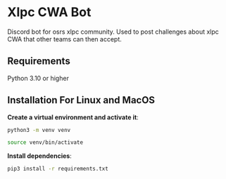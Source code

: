 # Xlpc CWA Bot
Discord bot for osrs xlpc community. Used to post challenges about xlpc CWA that other teams can then accept.

## Requirements
Python 3.10 or higher

## Installation For Linux and MacOS
**Create a virtual environment and activate it**:
```sh
python3 -m venv venv
```
```sh
source venv/bin/activate
```
**Install dependencies**:
```sh
pip3 install -r requirements.txt
```
